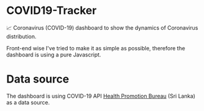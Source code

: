 # COVID19-Tracker
📈 Coronavirus (COVID-19) dashboard to show the dynamics of Сoronavirus distribution.

Front-end wise I've tried to make it as simple as possible, therefore the dashboard is using a pure Javascript.

# Data source
The dashboard is using COVID-19 API [Health Promotion Bureau](https://www.hpb.health.gov.lk/en/api-documentation) (Sri Lanka) as a data source.
